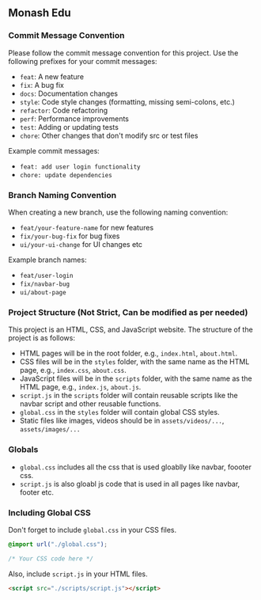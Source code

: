 ## Monash Edu

### Commit Message Convention

Please follow the commit message convention for this project. Use the following prefixes for your commit messages:

- `feat`: A new feature
- `fix`: A bug fix
- `docs`: Documentation changes
- `style`: Code style changes (formatting, missing semi-colons, etc.)
- `refactor`: Code refactoring
- `perf`: Performance improvements
- `test`: Adding or updating tests
- `chore`: Other changes that don't modify src or test files

Example commit messages:

- `feat: add user login functionality`
- `chore: update dependencies`

### Branch Naming Convention

When creating a new branch, use the following naming convention:

- `feat/your-feature-name` for new features
- `fix/your-bug-fix` for bug fixes
- `ui/your-ui-change` for UI changes etc

Example branch names:

- `feat/user-login`
- `fix/navbar-bug`
- `ui/about-page`

### Project Structure (Not Strict, Can be modified as per needed)

This project is an HTML, CSS, and JavaScript website. The structure of the project is as follows:

- HTML pages will be in the root folder, e.g., `index.html`, `about.html`.
- CSS files will be in the `styles` folder, with the same name as the HTML page, e.g., `index.css`, `about.css`.
- JavaScript files will be in the `scripts` folder, with the same name as the HTML page, e.g., `index.js`, `about.js`.
- `script.js` in the `scripts` folder will contain reusable scripts like the navbar script and other reusable functions.
- `global.css` in the `styles` folder will contain global CSS styles.
- Static files like images, videos should be in `assets/videos/...`, `assets/images/...`

### Globals
  - `global.css` includes all the css that is used gloablly like navbar, foooter css.
  - `script.js` is also gloabl js code that is used in all pages like navbar, footer etc.
### Including Global CSS

Don't forget to include `global.css` in your CSS files.

```css
@import url("./global.css");

/* Your CSS code here */
```

Also, include `script.js` in your HTML files.

```html
<script src="./scripts/script.js"></script>
```
